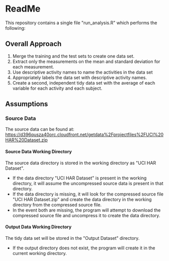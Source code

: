 ReadMe
========================================================

This repository contains a single file "run_analysis.R" which performs the following: 




## Overall Approach

1. Merge the training and the test sets to create one data set.
2. Extract only the measurements on the mean and standard deviation for each measurement. 
3. Use descriptive activity names to name the activities in the data set
4. Appropriately labels the data set with descriptive activity names. 
5. Create a second, independent tidy data set with the average of each variable for each activity and each subject. 

## Assumptions

### Source Data

The source data can be found at:
https://d396qusza40orc.cloudfront.net/getdata%2Fprojectfiles%2FUCI%20HAR%20Dataset.zip

#### Source Data Working Directory

The source data directory is stored in the working directory as "UCI HAR Dataset".

* If the data directory "UCI HAR Dataset" is present in the working directory, it will assume the uncompressed source data is present in that directory.  
* If the data directory is missing, it will look for the compressed source file "UCI HAR Dataset.zip" and create the data directory in the working directory from the compressed source file.
* In the event both are missing, the program will attempt to download the compressed source file and uncompress it to create the data directory.

#### Output Data Working Directory

The tidy data set will be stored in the "Output Dataset" directory.

* If the output directory does not exist, the program will create it in the current working directory.

